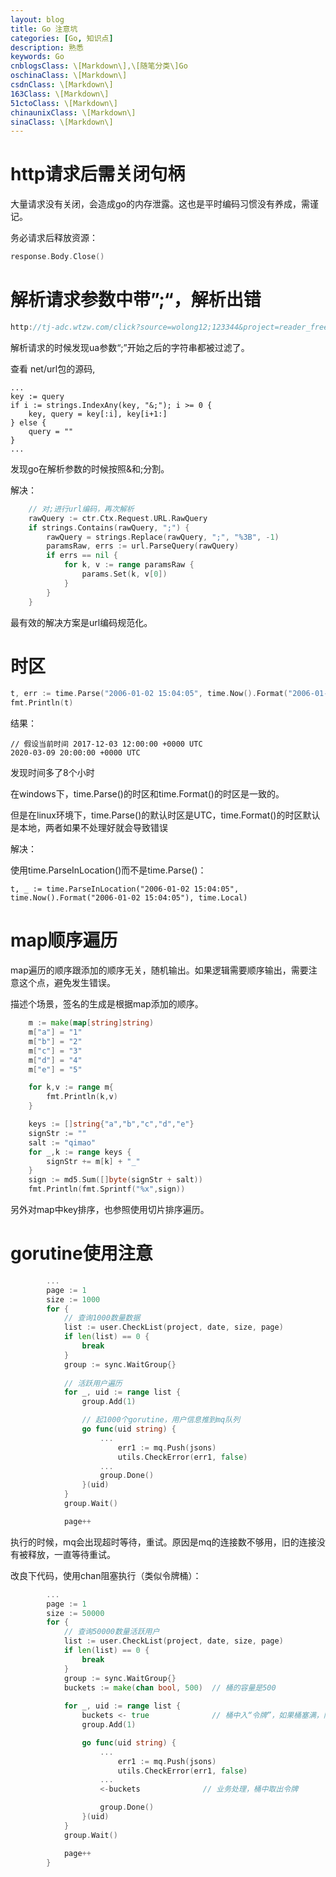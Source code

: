 ```yaml
---
layout: blog
title: Go 注意坑
categories: [Go, 知识点]
description: 熟悉
keywords: Go
cnblogsClass: \[Markdown\],\[随笔分类\]Go
oschinaClass: \[Markdown\]
csdnClass: \[Markdown\]
163Class: \[Markdown\]
51ctoClass: \[Markdown\]
chinaunixClass: \[Markdown\]
sinaClass: \[Markdown\]
---
```


# http请求后需关闭句柄
大量请求没有关闭，会造成go的内存泄露。这也是平时编码习惯没有养成，需谨记。

务必请求后释放资源：
```go
response.Body.Close()
```

# 解析请求参数中带”;“，解析出错
```go
http://tj-adc.wtzw.com/click?source=wolong12;123344&project=reader_free&callback=__CALLBACK_URL__&channel=qi-guanfang_hc&ua=Dalvik%5C/2.1.0%20%28Linux;%20U;%20Android%209;%20V1813BA%20Build%5C/PKQ1.181030.001%29
```
解析请求的时候发现ua参数“;”开始之后的字符串都被过滤了。

查看 net/url包的源码,
```
...
key := query
if i := strings.IndexAny(key, "&;"); i >= 0 {
	key, query = key[:i], key[i+1:]
} else {
	query = ""
}
...
```
发现go在解析参数的时候按照&和;分割。

解决：
```go
    // 对;进行url编码，再次解析
    rawQuery := ctr.Ctx.Request.URL.RawQuery
	if strings.Contains(rawQuery, ";") {
		rawQuery = strings.Replace(rawQuery, ";", "%3B", -1)
		paramsRaw, errs := url.ParseQuery(rawQuery)
		if errs == nil {
			for k, v := range paramsRaw {
				params.Set(k, v[0])
			}
		}
	}
```

最有效的解决方案是url编码规范化。

# 时区
```go
t, err := time.Parse("2006-01-02 15:04:05", time.Now().Format("2006-01-02 15:04:05"))
fmt.Println(t)
```
结果：
```
// 假设当前时间 2017-12-03 12:00:00 +0000 UTC
2020-03-09 20:00:00 +0000 UTC
```
发现时间多了8个小时

在windows下，time.Parse()的时区和time.Format()的时区是一致的。

但是在linux环境下，time.Parse()的默认时区是UTC，time.Format()的时区默认是本地，两者如果不处理好就会导致错误

解决：

使用time.ParseInLocation()而不是time.Parse()：
```
t, _ := time.ParseInLocation("2006-01-02 15:04:05", time.Now().Format("2006-01-02 15:04:05"), time.Local)
```

# map顺序遍历
map遍历的顺序跟添加的顺序无关，随机输出。如果逻辑需要顺序输出，需要注意这个点，避免发生错误。

描述个场景，签名的生成是根据map添加的顺序。
```go
    m := make(map[string]string)
	m["a"] = "1"
	m["b"] = "2"
	m["c"] = "3"
	m["d"] = "4"
	m["e"] = "5"

	for k,v := range m{
		fmt.Println(k,v)
	}

	keys := []string{"a","b","c","d","e"}
	signStr := ""
	salt := "qimao"
	for _,k := range keys {
		signStr += m[k] + "_"
	}
	sign := md5.Sum([]byte(signStr + salt))
	fmt.Println(fmt.Sprintf("%x",sign))
```
另外对map中key排序，也参照使用切片排序遍历。

# gorutine使用注意
```go
        ...
        page := 1
		size := 1000
		for {
		    // 查询1000数量数据
			list := user.CheckList(project, date, size, page)
			if len(list) == 0 {
				break
			}
			group := sync.WaitGroup{}
			
			// 活跃用户遍历
			for _, uid := range list {
				group.Add(1)

                // 起1000个gorutine，用户信息推到mq队列
				go func(uid string) {
				    ...
						err1 := mq.Push(jsons)
						utils.CheckError(err1, false)
					...
					group.Done()
				}(uid)
			}
			group.Wait()

			page++
```
执行的时候，mq会出现超时等待，重试。原因是mq的连接数不够用，旧的连接没有被释放，一直等待重试。

改良下代码，使用chan阻塞执行（类似令牌桶）：
```go
        ...
        page := 1
		size := 50000
		for {
		    // 查询50000数量活跃用户
			list := user.CheckList(project, date, size, page)
			if len(list) == 0 {
				break
			}
			group := sync.WaitGroup{}
			buckets := make(chan bool, 500)  // 桶的容量是500
			
			for _, uid := range list {
				buckets <- true              // 桶中入“令牌”，如果桶塞满，阻塞等待
				group.Add(1)

				go func(uid string) {
				    ...
						err1 := mq.Push(jsons)
						utils.CheckError(err1, false)
					...
					<-buckets              // 业务处理，桶中取出令牌     

					group.Done()
				}(uid)
			}
			group.Wait()

			page++
        }
```